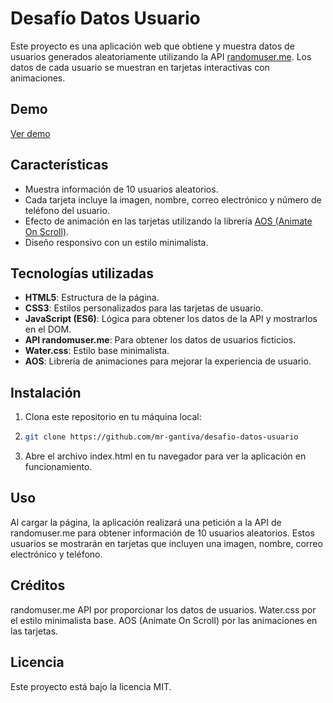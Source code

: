 # Desafío Datos Usuario

Este proyecto es una aplicación web que obtiene y muestra datos de usuarios generados aleatoriamente utilizando la API [randomuser.me](https://randomuser.me/). Los datos de cada usuario se muestran en tarjetas interactivas con animaciones.

## Demo

[Ver demo](https://mr-gantiva.github.io/desafio-datos-usuario/)
## Características

- Muestra información de 10 usuarios aleatorios.
- Cada tarjeta incluye la imagen, nombre, correo electrónico y número de teléfono del usuario.
- Efecto de animación en las tarjetas utilizando la librería [AOS (Animate On Scroll)](https://michalsnik.github.io/aos/).
- Diseño responsivo con un estilo minimalista.

## Tecnologías utilizadas

- **HTML5**: Estructura de la página.
- **CSS3**: Estilos personalizados para las tarjetas de usuario.
- **JavaScript (ES6)**: Lógica para obtener los datos de la API y mostrarlos en el DOM.
- **API randomuser.me**: Para obtener los datos de usuarios ficticios.
- **Water.css**: Estilo base minimalista.
- **AOS**: Librería de animaciones para mejorar la experiencia de usuario.

## Instalación

1. Clona este repositorio en tu máquina local:
2. ```bash
   git clone https://github.com/mr-gantiva/desafio-datos-usuario
   ```
3. Abre el archivo index.html en tu navegador para ver la aplicación en funcionamiento.

## Uso

Al cargar la página, la aplicación realizará una petición a la API de randomuser.me para obtener información de 10 usuarios aleatorios. Estos usuarios se mostrarán en tarjetas que incluyen una imagen, nombre, correo electrónico y teléfono.

## Créditos
randomuser.me API por proporcionar los datos de usuarios.
Water.css por el estilo minimalista base.
AOS (Animate On Scroll) por las animaciones en las tarjetas.

## Licencia
Este proyecto está bajo la licencia MIT.